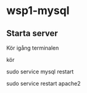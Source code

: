 # wsp1-mysql

## Starta server

Kör igång terminalen


kör

  sudo service mysql restart
  
  sudo service restart apache2
